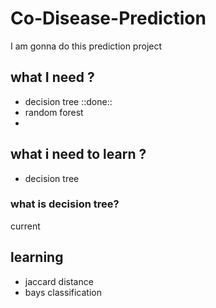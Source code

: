 # Co-Disease-Prediction

I am gonna do this prediction project 


## what I need ?
- decision tree ::done::
- random forest 
- 


## what i need to learn ?
- decision tree

### what is decision tree? 




current 
## learning 
- jaccard distance 
- bays classification 


